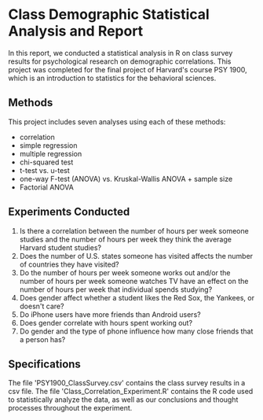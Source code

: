 # Class Demographic Statistical Analysis and Report

In this report, we conducted a statistical analysis in R on class survey results for psychological research on demographic correlations. 
This project was completed for the final project of Harvard's course PSY 1900, which is an introduction to statistics for the behavioral sciences.

## Methods
This project includes seven analyses using each of these methods:
- correlation
- simple regression
- multiple regression
- chi-squared test
- t-test vs. u-test
- one-way F-test (ANOVA) vs. Kruskal-Wallis ANOVA + sample size
- Factorial ANOVA

## Experiments Conducted
1. Is there a correlation between the number of hours per week someone studies and the number of hours per week they think the average Harvard student studies?
2. Does the number of U.S. states someone has visited affects the number of countries they have visited?
3. Do the number of hours per week someone works out and/or the number of hours per week someone watches TV have an effect on the number of hours per week that individual spends studying?
4. Does gender affect whether a student likes the Red Sox, the Yankees, or doesn't care?
5. Do iPhone users have more friends than Android users?
6. Does gender correlate with hours spent working out?
7. Do gender and the type of phone influence how many close friends that a person has?

## Specifications
The file 'PSY1900_ClassSurvey.csv' contains the class survey results in a csv file.
The file 'Class_Correlation_Experiment.R' contains the R code used to statistically analyze the data, 
as well as our conclusions and thought processes throughout the experiment.
